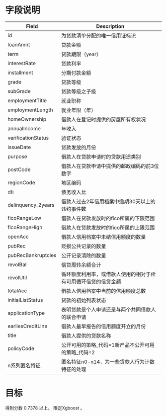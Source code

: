 
# 字段说明
Field  |  Description  |
----   |  ----  |
id	|为贷款清单分配的唯一信用证标识
loanAmnt	| 贷款金额
term	| 贷款期限（year）
interestRate	| 贷款利率
installment	| 分期付款金额
grade	|贷款等级
subGrade	|贷款等级之子级
employmentTitle	| 就业职称
employmentLength	| 就业年限（年）
homeOwnership	| 借款人在登记时提供的房屋所有权状况
annualIncome	| 年收入
verificationStatus	| 验证状态
issueDate	| 贷款发放的月份
purpose	| 借款人在贷款申请时的贷款用途类别
postCode	| 借款人在贷款申请中提供的邮政编码的前3位数字
regionCode	| 地区编码
dti	| 债务收入比
delinquency_2years	| 借款人过去2年信用档案中逾期30天以上的违约事件数
ficoRangeLow	| 借款人在贷款发放时的fico所属的下限范围
ficoRangeHigh	| 借款人在贷款发放时的fico所属的上限范围
openAcc	| 借款人信用档案中未结信用额度的数量
pubRec	| 贬损公共记录的数量
pubRecBankruptcies	| 公开记录清除的数量
revolBal	| 信贷周转余额合计
revolUtil	| 循环额度利用率，或借款人使用的相对于所有可用循环信贷的信贷金额
totalAcc	| 借款人信用档案中当前的信用额度总数
initialListStatus	| 贷款的初始列表状态
applicationType	| 表明贷款是个人申请还是与两个共同借款人的联合申请
earliesCreditLine	| 借款人最早报告的信用额度开立的月份
title	| 借款人提供的贷款名称
policyCode	| 公开可用的策略_代码=1新产品不公开可用的策略_代码=2
n系列匿名特征	| 匿名特征n0-n14，为一些贷款人行为计数特征的处理

# 目标
得到分数   0.7378 以上。 限定Xgboost 。